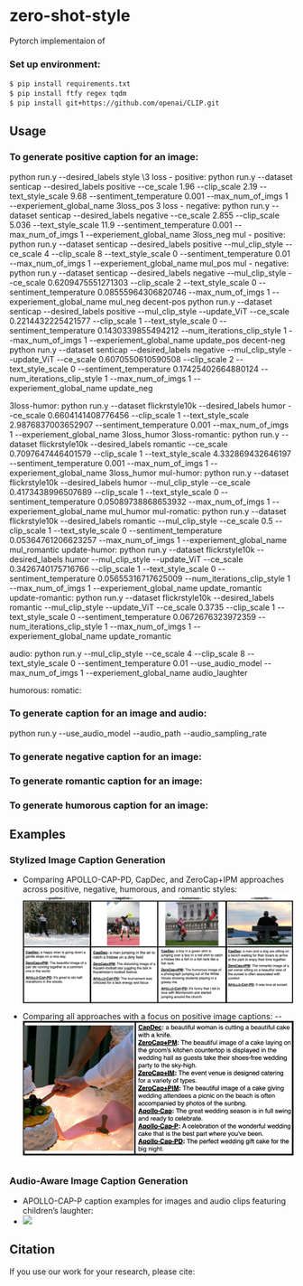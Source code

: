 # zero-shot-style
Pytorch implementaion of 

### Set up environment:
```bash
$ pip install requirements.txt
$ pip install ftfy regex tqdm
$ pip install git+https://github.com/openai/CLIP.git
```
## Usage
### To generate positive caption for an image:
python run.y --desired_labels style
\\3 loss - positive:
python run.y --dataset senticap --desired_labels positive --ce_scale 1.96 --clip_scale 2.19 --text_style_scale 9.68 --sentiment_temperature 0.001 --max_num_of_imgs 1 --experiement_global_name 3loss_pos 
3 loss - negative:
python run.y --dataset senticap --desired_labels negative --ce_scale 2.855 --clip_scale 5.036 --text_style_scale 11.9 --sentiment_temperature 0.001 --max_num_of_imgs 1 --experiement_global_name 3loss_neg
mul - positive:
python run.y --dataset senticap --desired_labels positive --mul_clip_style --ce_scale 4 --clip_scale 8 --text_style_scale 0 --sentiment_temperature 0.01 --max_num_of_imgs 1 --experiement_global_name mul_pos
mul - negative:
python run.y --dataset senticap --desired_labels negative --mul_clip_style --ce_scale 0.6209475551271303 --clip_scale 2 --text_style_scale 0 --sentiment_temperature 0.08555964306820746 --max_num_of_imgs 1 --experiement_global_name mul_neg
decent-pos
python run.y --dataset senticap --desired_labels positive --mul_clip_style --update_ViT --ce_scale 0.2214432225421577 --clip_scale 1 --text_style_scale 0 --sentiment_temperature 0.1430339855494212 --num_iterations_clip_style 1 --max_num_of_imgs 1 --experiement_global_name update_pos
decent-neg
python run.y --dataset senticap --desired_labels negative --mul_clip_style --update_ViT --ce_scale 0.6070550610590508 --clip_scale 2 --text_style_scale 0 --sentiment_temperature 0.17425402664880124 --num_iterations_clip_style 1 --max_num_of_imgs 1 --experiement_global_name update_neg



3loss-humor:
python run.y --dataset flickrstyle10k --desired_labels humor --ce_scale 0.6604141408776456 --clip_scale 1 --text_style_scale 2.9876837003652907 --sentiment_temperature  0.001 --max_num_of_imgs 1 --experiement_global_name 3loss_humor
3loss-romantic:
python run.y --dataset flickrstyle10k --desired_labels romantic --ce_scale 0.7097647446401579 --clip_scale 1 --text_style_scale 4.332869432646197 --sentiment_temperature  0.001 --max_num_of_imgs 1 --experiement_global_name 3loss_humor
mul-humor:
python run.y --dataset flickrstyle10k --desired_labels humor --mul_clip_style --ce_scale 0.4173438996507689 --clip_scale 1 --text_style_scale 0 --sentiment_temperature 0.05089738868653932 --max_num_of_imgs 1 --experiement_global_name mul_humor
mul-romatic:
python run.y --dataset flickrstyle10k --desired_labels romantic --mul_clip_style --ce_scale 0.5 --clip_scale 1 --text_style_scale 0 --sentiment_temperature 0.05364761206623257 --max_num_of_imgs 1 --experiement_global_name mul_romantic
update-humor:
python run.y --dataset flickrstyle10k  --desired_labels humor --mul_clip_style --update_ViT --ce_scale 0.3426740175716766 --clip_scale 1 --text_style_scale 0 --sentiment_temperature 0.05655316717625009 --num_iterations_clip_style 1 --max_num_of_imgs 1 --experiement_global_name update_romantic
update-romantic:
python run.y --dataset flickrstyle10k  --desired_labels romantic --mul_clip_style --update_ViT --ce_scale 0.3735 --clip_scale 1 --text_style_scale 0 --sentiment_temperature 0.0672676323972359 --num_iterations_clip_style 1 --max_num_of_imgs 1 --experiement_global_name update_romantic


audio:
python run.y --mul_clip_style --ce_scale 4 --clip_scale 8 --text_style_scale 0 --sentiment_temperature 0.01  --use_audio_model --max_num_of_imgs 1 --experiement_global_name audio_laughter


humorous:
romatic:

### To generate caption for an image and audio:
python run.y --use_audio_model --audio_path --audio_sampling_rate


### To generate negative caption for an image:
### To generate romantic caption for an image:
### To generate humorous caption for an image:
## Examples
### Stylized Image Caption Generation
- Comparing APOLLO-CAP-PD, CapDec, and ZeroCap+IPM approaches across positive, negative, humorous, and romantic styles: 
![](git_images/Apollo_examples_r.png)
- Comparing all approaches with a focus on positive image captions:
-- ![](git_images/all_approaches_cake.png)
### Audio-Aware Image Caption Generation
- APOLLO-CAP-P caption examples for images and audio clips featuring children’s laughter:
- ![](git_images/audio_apollo.png)


## Citation
If you use our work for your research, please cite:

